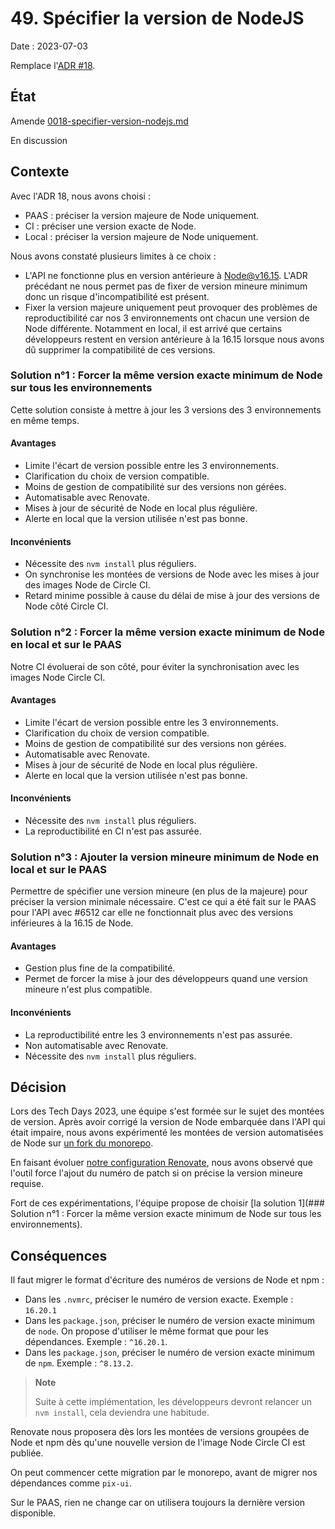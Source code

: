 # 49. Spécifier la version de NodeJS

Date : 2023-07-03

Remplace l'[ADR #18](./0018-specifier-version-nodejs.md).

## État

Amende [0018-specifier-version-nodejs.md][0018]

[0018]: ./0018-specifier-version-nodejs.md

En discussion

## Contexte

Avec l'ADR 18, nous avons choisi :
- PAAS : préciser la version majeure de Node uniquement.
- CI : préciser une version exacte de Node.
- Local : préciser la version majeure de Node uniquement.

Nous avons constaté plusieurs limites à ce choix :
- L'API ne fonctionne plus en version antérieure à Node@v16.15. L'ADR précédant ne nous permet pas de fixer de version mineure minimum donc un risque d'incompatibilité est présent.
- Fixer la version majeure uniquement peut provoquer des problèmes de reproductibilité car nos 3 environnements ont chacun une version de Node différente. Notamment en local, il est arrivé que certains développeurs restent en version antérieure à la 16.15 lorsque nous avons dû supprimer la compatibilité de ces versions.

### Solution n°1 : Forcer la même version exacte minimum de Node sur tous les environnements

Cette solution consiste à mettre à jour les 3 versions des 3 environnements en même temps.

#### Avantages
- Limite l'écart de version possible entre les 3 environnements.
- Clarification du choix de version compatible.
- Moins de gestion de compatibilité sur des versions non gérées.
- Automatisable avec Renovate.
- Mises à jour de sécurité de Node en local plus régulière.
- Alerte en local que la version utilisée n'est pas bonne.

#### Inconvénients
- Nécessite des `nvm install` plus réguliers.
- On synchronise les montées de versions de Node avec les mises à jour des images Node de Circle CI.
- Retard minime possible à cause du délai de mise à jour des versions de Node côté Circle CI.

### Solution n°2 : Forcer la même version exacte minimum de Node en local et sur le PAAS

Notre CI évoluerai de son côté, pour éviter la synchronisation avec les images Node Circle CI.

#### Avantages
- Limite l'écart de version possible entre les 3 environnements.
- Clarification du choix de version compatible.
- Moins de gestion de compatibilité sur des versions non gérées.
- Automatisable avec Renovate.
- Mises à jour de sécurité de Node en local plus régulière.
- Alerte en local que la version utilisée n'est pas bonne.

#### Inconvénients
- Nécessite des `nvm install` plus réguliers.
- La reproductibilité en CI n'est pas assurée.

### Solution n°3 : Ajouter la version mineure minimum de Node en local et sur le PAAS

Permettre de spécifier une version mineure (en plus de la majeure) pour préciser la version minimale nécessaire. C'est ce qui a été fait sur le PAAS pour l'API avec #6512 car elle ne fonctionnait plus avec des versions inférieures à la 16.15 de Node.

#### Avantages
- Gestion plus fine de la compatibilité.
- Permet de forcer la mise à jour des développeurs quand une version mineure n'est plus compatible.

#### Inconvénients
- La reproductibilité entre les 3 environnements n'est pas assurée.
- Non automatisable avec Renovate.
- Nécessite des `nvm install` plus réguliers.

## Décision

Lors des Tech Days 2023, une équipe s'est formée sur le sujet des montées de version. Après avoir corrigé la version de Node embarquée dans l'API qui était impaire, nous avons expérimenté les montées de version automatisées de Node sur [un fork du monorepo](https://github.com/1024pix/pix-renovate-test).

En faisant évoluer [notre configuration Renovate](https://github.com/1024pix/renovate-config), nous avons observé que l'outil force l'ajout du numéro de patch si on précise la version mineure requise.

Fort de ces expérimentations, l'équipe propose de choisir [la solution 1](### Solution n°1 : Forcer la même version exacte minimum de Node sur tous les environnements).

## Conséquences

Il faut migrer le format d'écriture des numéros de versions de Node et npm :
- Dans les `.nvmrc`, préciser le numéro de version exacte. Exemple : `16.20.1`
- Dans les `package.json`, préciser le numéro de version exacte minimum de `node`. On propose d'utiliser le même format que pour les dépendances. Exemple : `^16.20.1`.
- Dans les `package.json`, préciser le numéro de version exacte minimum de `npm`. Exemple : `^8.13.2`.

> **Note**
>
> Suite à cette implémentation, les développeurs devront relancer un `nvm install`, cela deviendra une habitude.

Renovate nous proposera dès lors les montées de versions groupées de Node et npm dès qu'une nouvelle version de l'image Node Circle CI est publiée.

On peut commencer cette migration par le monorepo, avant de migrer nos dépendances comme `pix-ui`.

Sur le PAAS, rien ne change car on utilisera toujours la dernière version disponible.
